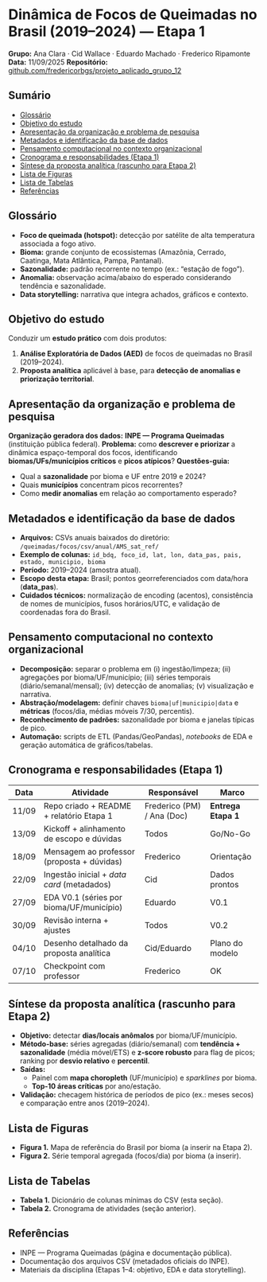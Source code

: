 # Dinâmica de Focos de Queimadas no Brasil (2019–2024) — **Etapa 1**

**Grupo:** Ana Clara · Cid Wallace · Eduardo Machado · Frederico Ripamonte
**Data:** 11/09/2025
**Repositório:** [github.com/fredericorbgs/projeto_aplicado_grupo_12](https://github.com/fredericorbgs/projeto_aplicado_grupo_12/)

## Sumário
 
- [Glossário](#glossário)
- [Objetivo do estudo](#objetivo-do-estudo)
- [Apresentação da organização e problema de pesquisa](#apresentação-da-organização-e-problema-de-pesquisa)
- [Metadados e identificação da base de dados](#metadados-e-identificação-da-base-de-dados)
- [Pensamento computacional no contexto organizacional](#pensamento-computacional-no-contexto-organizacional)
- [Cronograma e responsabilidades (Etapa 1)](#cronograma-e-responsabilidades-etapa-1)
- [Síntese da proposta analítica (rascunho para Etapa 2)](#síntese-da-proposta-analítica-rascunho-para-etapa-2)
- [Lista de Figuras](#lista-de-figuras)
- [Lista de Tabelas](#lista-de-tabelas)
- [Referências](#referências)

## Glossário
 
- **Foco de queimada (hotspot):** detecção por satélite de alta temperatura associada a fogo ativo.
- **Bioma:** grande conjunto de ecossistemas (Amazônia, Cerrado, Caatinga, Mata Atlântica, Pampa, Pantanal).
- **Sazonalidade:** padrão recorrente no tempo (ex.: “estação de fogo”).
- **Anomalia:** observação acima/abaixo do esperado considerando tendência e sazonalidade.
- **Data storytelling:** narrativa que integra achados, gráficos e contexto.

## Objetivo do estudo
 
Conduzir um **estudo prático** com dois produtos:

1. **Análise Exploratória de Dados (AED)** de focos de queimadas no Brasil (2019–2024).
2. **Proposta analítica** aplicável à base, para **detecção de anomalias e priorização territorial**.

## Apresentação da organização e problema de pesquisa
 
**Organização geradora dos dados:** **INPE — Programa Queimadas** (instituição pública federal).
**Problema:** como **descrever e priorizar** a dinâmica espaço-temporal dos focos, identificando **biomas/UFs/municípios críticos** e **picos atípicos**?
**Questões-guia:**

- Qual a **sazonalidade** por bioma e UF entre 2019 e 2024?
- Quais **municípios** concentram picos recorrentes?
- Como **medir anomalias** em relação ao comportamento esperado?

## Metadados e identificação da base de dados

- **Arquivos:** CSVs anuais baixados do diretório:
  `/queimadas/focos/csv/anual/AMS_sat_ref/`
- **Exemplo de colunas:**
  `id_bdq, foco_id, lat, lon, data_pas, pais, estado, municipio, bioma`
- **Período:** 2019–2024 (amostra atual).
- **Escopo desta etapa:** Brasil; pontos georreferenciados com data/hora (**data_pas**).
- **Cuidados técnicos:** normalização de encoding (acentos), consistência de nomes de municípios, fusos horários/UTC, e validação de coordenadas fora do Brasil.

## Pensamento computacional no contexto organizacional

- **Decomposição:** separar o problema em (i) ingestão/limpeza; (ii) agregações por bioma/UF/município; (iii) séries temporais (diário/semanal/mensal); (iv) detecção de anomalias; (v) visualização e narrativa.
- **Abstração/modelagem:** definir chaves `bioma|uf|municipio|data` e **métricas** (focos/dia, médias móveis 7/30, percentis).
- **Reconhecimento de padrões:** sazonalidade por bioma e janelas típicas de pico.
- **Automação:** scripts de ETL (Pandas/GeoPandas), *notebooks* de EDA e geração automática de gráficos/tabelas.

## Cronograma e responsabilidades (Etapa 1)

| Data | Atividade | Responsável | Marco |
|---|---|---|---|
| 11/09 | Repo criado + README + relatório Etapa 1 | Frederico (PM) / Ana (Doc) | **Entrega Etapa 1** |
| 13/09 | Kickoff + alinhamento de escopo e dúvidas | Todos | Go/No-Go |
| 18/09 | Mensagem ao professor (proposta + dúvidas) | Frederico | Orientação |
| 22/09 | Ingestão inicial + *data card* (metadados) | Cid | Dados prontos |
| 27/09 | EDA V0.1 (séries por bioma/UF/município) | Eduardo | V0.1 |
| 30/09 | Revisão interna + ajustes | Todos | V0.2 |
| 04/10 | Desenho detalhado da proposta analítica | Cid/Eduardo | Plano do modelo |
| 07/10 | Checkpoint com professor | Frederico | OK |

## Síntese da proposta analítica (rascunho para Etapa 2)

- **Objetivo:** detectar **dias/locais anômalos** por bioma/UF/município.  
- **Método-base:** séries agregadas (diário/semanal) com **tendência + sazonalidade** (média móvel/ETS) e **z-score robusto** para flag de picos; ranking por **desvio relativo** e **percentil**.  
- **Saídas:**  
  - Painel com **mapa choropleth** (UF/município) e *sparklines* por bioma.  
  - **Top-10 áreas críticas** por ano/estação.  
- **Validação:** checagem histórica de períodos de pico (ex.: meses secos) e comparação entre anos (2019–2024).

## Lista de Figuras

- **Figura 1.** Mapa de referência do Brasil por bioma (a inserir na Etapa 2).  
- **Figura 2.** Série temporal agregada (focos/dia) por bioma (a inserir).  

## Lista de Tabelas

- **Tabela 1.** Dicionário de colunas mínimas do CSV (esta seção).  
- **Tabela 2.** Cronograma de atividades (seção anterior).

## Referências

- INPE — Programa Queimadas (página e documentação pública).  
- Documentação dos arquivos CSV (metadados oficiais do INPE).  
- Materiais da disciplina (Etapas 1–4: objetivo, EDA e data storytelling).
